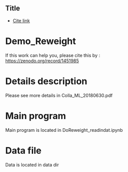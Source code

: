 ## Title
* [Cite link](#Demo_Reweight)
# Demo_Reweight
If this work can help you, please cite this by : https://zenodo.org/record/1451985 

# Details description
Please see more details in Colla_ML_20180630.pdf

# Main program
Main program is located in DoReweight_readindat.ipynb

# Data file
Data is located in data dir


